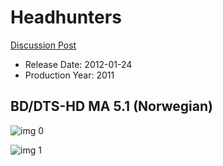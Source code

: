 # Headhunters

[Discussion Post](https://www.avsforum.com/threads/bass-eq-for-filtered-movies.2995212/post-59630390)

* Release Date: 2012-01-24
* Production Year: 2011

## BD/DTS-HD MA 5.1 (Norwegian)

![img 0](https://i.imgur.com/J4ybU89.jpg)

![img 1](https://i.imgur.com/pNwgtN4.png)

